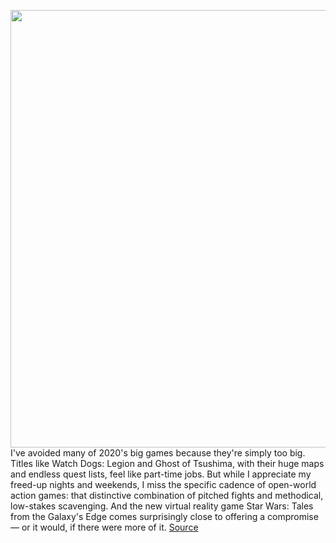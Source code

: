 <img src='https://cdn.vox-cdn.com/thumbor/Kt6eIYBoXMK8qpMG2gLqi_vj6oo=/0x0:2560x1440/1200x800/filters:focal(1076x516:1484x924)/cdn.vox-cdn.com/uploads/chorus_image/image/67816676/Star_Wars__Tales_from_the_Galaxy_s_Edge___Cantina.0.jpg' width='700px' /><br/>
I've avoided many of 2020's big games because they're simply too big. Titles like Watch Dogs: Legion and Ghost of Tsushima, with their huge maps and endless quest lists, feel like part-time jobs. But while I appreciate my freed-up nights and weekends, I miss the specific cadence of open-world action games: that distinctive combination of pitched fights and methodical, low-stakes scavenging. And the new virtual reality game Star Wars: Tales from the Galaxy's Edge comes surprisingly close to offering a compromise — or it would, if there were more of it.
<a href='https://www.theverge.com/21570392/star-wars-tales-from-the-galaxys-edge-review-ilmxlab-lucasfilm-oculus-quest-vr'> Source <a/>